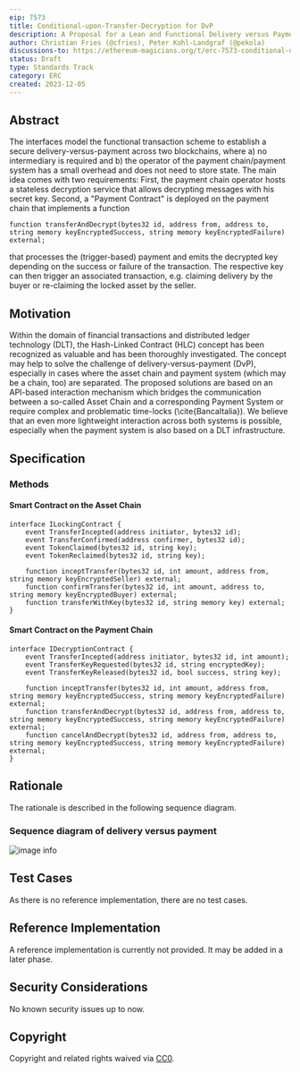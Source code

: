```yaml
---
eip: 7573
title: Conditional-upon-Transfer-Decryption for DvP
description: A Proposal for a Lean and Functional Delivery versus Payment
author: Christian Fries (@cfries), Peter Kohl-Landgraf (@pekola)
discussions-to: https://ethereum-magicians.org/t/erc-7573-conditional-upon-transfer-decryption-for-delivery-versus-payment/17232
status: Draft
type: Standards Track
category: ERC
created: 2023-12-05
---
```


## Abstract

The interfaces model the functional transaction scheme to establish a secure delivery-versus-payment across two blockchains,
where a) no intermediary is required and b) the operator of the payment chain/payment system has a small overhead and does
not need to store state.
The main idea comes with two requirements: First, the payment chain operator hosts a stateless decryption service that allows
decrypting messages with his secret key. Second, a "Payment Contract" is deployed on the payment chain that implements a function
```solidity
function transferAndDecrypt(bytes32 id, address from, address to, string memory keyEncryptedSuccess, string memory keyEncryptedFailure) external;
```
that processes the (trigger-based) payment and emits the decrypted key depending on the success or failure of the transaction. The respective key can then trigger an associated transaction, e.g. claiming delivery by the buyer or re-claiming the locked asset by the seller.

## Motivation

Within the domain of financial transactions and distributed ledger technology (DLT), the Hash-Linked Contract (HLC) concept has been recognized as valuable and has been thoroughly investigated.
The concept may help to solve the challenge of delivery-versus-payment (DvP), especially in cases where the asset chain and payment system (which may be a chain, too) are separated. The proposed solutions are based on an API-based interaction mechanism which bridges the communication between a so-called Asset Chain and a corresponding Payment System or require complex and problematic time-locks (\cite{BancaItalia}). We believe that an even more lightweight interaction across both systems is possible, especially when the payment system is also based on a DLT infrastructure.

## Specification

### Methods

#### Smart Contract on the Asset Chain

```solidity
interface ILockingContract {
    event TransferIncepted(address initiator, bytes32 id);
    event TransferConfirmed(address confirmer, bytes32 id);
    event TokenClaimed(bytes32 id, string key);
    event TokenReclaimed(bytes32 id, string key);

    function inceptTransfer(bytes32 id, int amount, address from, string memory keyEncryptedSeller) external;
    function confirmTransfer(bytes32 id, int amount, address to, string memory keyEncryptedBuyer) external;
    function transferWithKey(bytes32 id, string memory key) external;
}
```

#### Smart Contract on the Payment Chain

```solidity
interface IDecryptionContract {
    event TransferIncepted(address initiator, bytes32 id, int amount);
    event TransferKeyRequested(bytes32 id, string encryptedKey);
    event TransferKeyReleased(bytes32 id, bool success, string key);

    function inceptTransfer(bytes32 id, int amount, address from, string memory keyEncryptedSuccess, string memory keyEncryptedFailure) external;
    function transferAndDecrypt(bytes32 id, address from, address to, string memory keyEncryptedSuccess, string memory keyEncryptedFailure) external;
    function cancelAndDecrypt(bytes32 id, address from, address to, string memory keyEncryptedSuccess, string memory keyEncryptedFailure) external;
}
```

## Rationale

The rationale is described in the following sequence diagram.

### Sequence diagram of delivery versus payment

![image info](../assets/eip-7573/doc/DvP-Seq-Diag.png)

## Test Cases

As there is no reference implementation, there are no test cases.

## Reference Implementation

A reference implementation is currently not provided. It may be added in a later phase.

## Security Considerations

No known security issues up to now.

## Copyright

Copyright and related rights waived via [CC0](../LICENSE.md).

